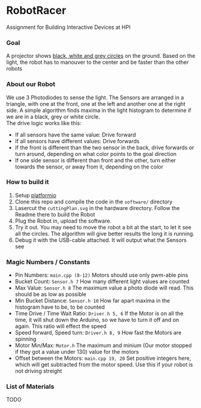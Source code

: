 # RobotRacer
Assignment for Building Interactive Devices at HPI

### Goal
A projector shows [black, white and grey circles](http://xman.tw/radial.html) on the ground. Based on the light, the robot has to manouver to the center and be faster than the other robots

### About our Robot
We use 3 Photodiodes to sense the light. The Sensors are arranged in a triangle, with one at the front, one at the left and another one at the right side. A simple algorithm finds maxima in the light histogram to determine if we are in a black, grey or white circle.   
The drive logic works like this:
- If all sensors have the same value: Drive forward
- If all sensors have different values: Drive forwards
- If the front is different than the two sensor in the back, drive forwards or turn around, depending on what color points to the goal direction
- If one side sensor is different than front and the other, turn either towards the sensor, or away from it, depending on the color

### How to build it
1. Setup [platformio](https://platformio.org/)
2. Clone this repo and compile the code in the `software/` directory
3. Lasercut the `cuttingPlan.svg` in the hardware directory. Follow the Readme there to build the Robot
4. Plug the Robot in, upload the software.
5. Try it out. You may need to move the robot a bit at the start, to let it see all the circles. The algorithm will give better results the long it is running.
6. Debug it with the USB-cable attached. It will output what the Sensors see

### Magic Numbers / Constants
- Pin Numbers: `main.cpp (8-12)` Motors should use only pwm-able pins
- Bucket Count: `Sensor.h 7` How many different light values are counted
- Max Value: `Sensor.h 8` The maximum value a photo diode will read. This should be as low as possible
- Min Bucket Distance: `Sensor.h 10` How far apart maxima in the histogram have to be, to be counted
- Time Drive / Time Wait Ratio: `Driver.h 5, 6` If the Motor is on all the time, it will shut down the Arduino, so we have to turn it off and on again. This ratio will effect the speed
- Speed forward, Speed turn: `Driver.h 8, 9` How fast the Motors are spinning
- Motor Min/Max: `Motor.h` The maximum and minium (Our motor stopped if they got a value under 130) value for the motors
- Offset between the Motors: `main.cpp 19, 20` Set positive integers here, which will get subtracted from the motor speed. Use this if your robot is not driving streight 

### List of Materials
TODO
